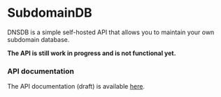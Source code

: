 # SubdomainDB

DNSDB is a simple self-hosted API that allows you to maintain your own subdomain database.

__The API is still work in progress and is not functional yet.__

### API documentation
The API documentation (draft) is available [here](./API.md).
